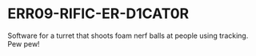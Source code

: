 # ERR09-RIFIC-ER-D1CAT0R
Software for a turret that shoots foam nerf balls at people using tracking.
Pew pew!
